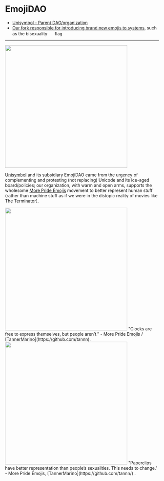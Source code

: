 #  EmojiDAO

* [Unisymbol - Parent DAO/organization](https://github.com/Unisymbol)
* [Our fork responsible for introducing brand new emojis to systems](https://github.com/TheEmojiDAO/noto-emoji), such as the bisexuality <img width="16px" src="https://raw.githubusercontent.com/googlefonts/noto-emoji/b2256e0f7dddfdff6e65f9c8b70f09934791e430/queue/emoji_bisexuality.svg"/> flag

----

<img width="400px" src="https://moreprideemojis.com/images/AccordingToUnicode/Medium/FlagsAccordingToUnicode-BiSxS.png">

[Unisymbol](https://github.com/Unisymbol) and its subsidiary EmojiDAO came from the urgency of complementing and protesting (not replacing) Unicode and its ice-aged board/policies; our organization, with warm and open arms, supports the wholesome [More Pride Emojis](https://moreprideemojis.com/flags/bisexual.html) movement to better represent human stuff (rather than machine stuff as if we were in the distopic reality of movies like The Terminator).

<img width="400px" src="https://moreprideemojis.com/images/AccordingToUnicode/Large/FlagsAccordingToUnicode-25.png">
"Clocks are free to express themselves, but people aren’t."
- More Pride Emojis / [TannerMarino](https://github.com/tannn).
<img width="400px" src="https://moreprideemojis.com/images/AccordingToUnicode/Large/FlagsAccordingToUnicode-68.png">
"Paperclips have better representation than people’s sexualities. This needs to change." - More Pride Emojis, [TannerMarino](https://github.com/tannn/) .
